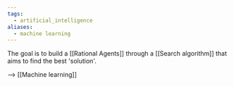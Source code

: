 ```yaml
---
tags:
  - artificial_intelligence
aliases:
  - machine learning
---
```

The goal is to build a [[Rational Agents]] through a [[Search algorithm]] that aims to find the best 'solution'. 

--> [[Machine learning]]

